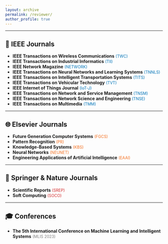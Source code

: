 ```yaml
---
layout: archive
permalink: /reviewer/
author_profile: true
---
```


---

## 📘 IEEE Journals
- **IEEE Transactions on Wireless Communications** <span style="color:#0073b7; font-size:0.9em">(TWC)</span>  
- **IEEE Transactions on Industrial Informatics** <span style="color:#0073b7; font-size:0.9em">(TII)</span>  
- **IEEE Network Magazine** <span style="color:#0073b7; font-size:0.9em">(NETWORK)</span>  
- **IEEE Transactions on Neural Networks and Learning Systems** <span style="color:#0073b7; font-size:0.9em">(TNNLS)</span>  
- **IEEE Transactions on Intelligent Transportation Systems** <span style="color:#0073b7; font-size:0.9em">(TITS)</span>  
- **IEEE Transactions on Vehicular Technology** <span style="color:#0073b7; font-size:0.9em">(TVT)</span>  
- **IEEE Internet of Things Journal** <span style="color:#0073b7; font-size:0.9em">(IoT-J)</span>  
- **IEEE Transactions on Network and Service Management** <span style="color:#0073b7; font-size:0.9em">(TNSM)</span>  
- **IEEE Transactions on Network Science and Engineering** <span style="color:#0073b7; font-size:0.9em">(TNSE)</span>  
- **IEEE Transactions on Multimedia** <span style="color:#0073b7; font-size:0.9em">(TMM)</span>  

---

## 🌐 Elsevier Journals
- **Future Generation Computer Systems** <span style="color:#f37021; font-size:0.9em">(FGCS)</span>  
- **Pattern Recognition** <span style="color:#f37021; font-size:0.9em">(PR)</span>  
- **Knowledge-Based Systems** <span style="color:#f37021; font-size:0.9em">(KBS)</span>  
- **Neural Networks** <span style="color:#f37021; font-size:0.9em">(NEUNET)</span>  
- **Engineering Applications of Artificial Intelligence** <span style="color:#f37021; font-size:0.9em">(EAAI)</span>  

---

## 📗 Springer & Nature Journals
- **Scientific Reports** <span style="color:#d32f2f; font-size:0.9em">(SREP)</span>  
- **Soft Computing** <span style="color:#d32f2f; font-size:0.9em">(SOCO)</span>  

---

## 🎓 Conferences
- **The 5th International Conference on Machine Learning and Intelligent Systems** <span style="color:gray; font-size:0.9em">(MLIS 2023)</span>  

